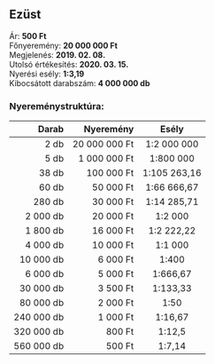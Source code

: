 ## Ezüst

Ár: **500 Ft**<br/>
Főnyeremény: **20 000 000 Ft**<br/>
Megjelenés: **2019. 02. 08.**<br/>
Utolsó értékesítés: **2020. 03. 15.**<br/>
Nyerési esély: **1:3,19**<br/>
Kibocsátott darabszám: **4 000 000 db**<br/>

### Nyereménystruktúra:
Darab|Nyeremény|Esély
---:|---:|:---:
2 db|20 000 000 Ft|1:2 000 000
5 db|1 000 000 Ft|1:800 000
38 db|100 000 Ft|1:105 263,16
60 db|50 000 Ft|1:66 666,67
280 db|30 000 Ft|1:14 285,71
2 000 db|20 000 Ft|1:2 000
1 800 db|16 000 Ft|1:2 222,22
4 000 db|10 000 Ft|1:1 000
10 000 db|6 000 Ft|1:400
6 000 db|5 000 Ft|1:666,67
30 000 db|3 500 Ft|1:133,33
80 000 db|2 000 Ft|1:50
240 000 db|1 000 Ft|1:16,67
320 000 db|800 Ft|1:12,5
560 000 db|500 Ft|1:7,14
